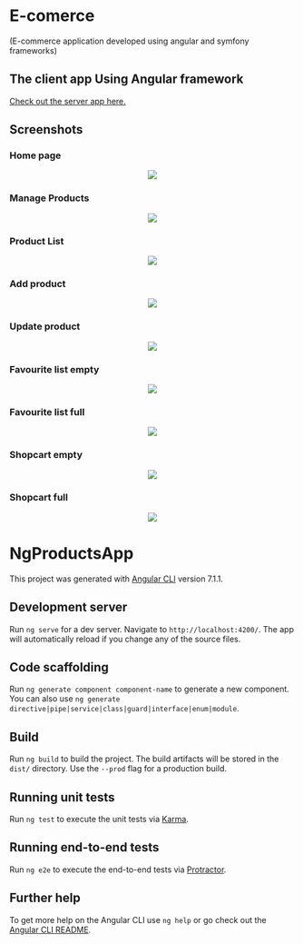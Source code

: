 # E-comerce

(E-commerce application developed using angular and symfony frameworks)

## The client app Using Angular framework
[Check out the server app here.][1]


Screenshots
------------

### Home page

<p align="center">
    <img src="https://github.com/ahmedTlijani/e-commerce-angular-app/blob/master/images/home.JPG">
</p>

### Manage Products

<p align="center">
    <img src="https://github.com/ahmedTlijani/e-commerce-angular-app/blob/master/images/gestion%20admin.JPG">
</p>

### Product List

<p align="center">
    <img src="https://github.com/ahmedTlijani/e-commerce-angular-app/blob/master/images/liste%20de%20produit.JPG">
</p>


### Add product

<p align="center">
    <img src="https://github.com/ahmedTlijani/e-commerce-angular-app/blob/master/images/add%20product.JPG">
</p>

### Update product

<p align="center">
    <img src="https://github.com/ahmedTlijani/e-commerce-angular-app/blob/master/images/update.JPG">
</p>

### Favourite list empty

<p align="center">
    <img src="https://github.com/ahmedTlijani/e-commerce-angular-app/blob/master/images/fav%20empty.JPG">
</p>

### Favourite list full

<p align="center">
    <img src="https://github.com/ahmedTlijani/e-commerce-angular-app/blob/master/images/fav%20full.JPG">
</p>

### Shopcart empty

<p align="center">
    <img src="https://github.com/ahmedTlijani/e-commerce-angular-app/blob/master/images/panier%20empty.JPG">
</p>

### Shopcart full

<p align="center">
    <img src="https://github.com/ahmedTlijani/e-commerce-angular-app/blob/master/images/panier%20full.JPG">
</p>



# NgProductsApp

This project was generated with [Angular CLI](https://github.com/angular/angular-cli) version 7.1.1.

## Development server

Run `ng serve` for a dev server. Navigate to `http://localhost:4200/`. The app will automatically reload if you change any of the source files.

## Code scaffolding

Run `ng generate component component-name` to generate a new component. You can also use `ng generate directive|pipe|service|class|guard|interface|enum|module`.

## Build

Run `ng build` to build the project. The build artifacts will be stored in the `dist/` directory. Use the `--prod` flag for a production build.

## Running unit tests

Run `ng test` to execute the unit tests via [Karma](https://karma-runner.github.io).

## Running end-to-end tests

Run `ng e2e` to execute the end-to-end tests via [Protractor](http://www.protractortest.org/).

## Further help

To get more help on the Angular CLI use `ng help` or go check out the [Angular CLI README](https://github.com/angular/angular-cli/blob/master/README.md).




[1]: https://github.com/ahmedTlijani/e-commerce-symfony-app

